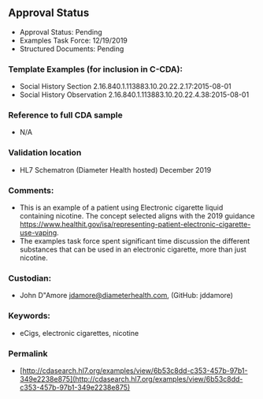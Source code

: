 ## Approval Status
* Approval Status: Pending
* Examples Task Force: 12/19/2019
* Structured Documents: Pending

### Template Examples (for inclusion in C-CDA): 
* Social History Section 2.16.840.1.113883.10.20.22.2.17:2015-08-01 
* Social History Observation 2.16.840.1.113883.10.20.22.4.38:2015-08-01 

### Reference to full CDA sample
* N/A

### Validation location
* HL7 Schematron (Diameter Health hosted) December 2019

### Comments: 
* This is an example of a patient using Electronic cigarette liquid containing nicotine. The concept selected aligns with the 2019 guidance https://www.healthit.gov/isa/representing-patient-electronic-cigarette-use-vaping. 
* The examples task force spent significant time discussion the different substances that can be used in an electronic cigarette, more than just nicotine.

### Custodian: 
* John D"Amore <jdamore@diameterhealth.com>, (GitHub: jddamore)

### Keywords: 
* eCigs, electronic cigarettes, nicotine

### Permalink 

* [http://cdasearch.hl7.org/examples/view/6b53c8dd-c353-457b-97b1-349e2238e875](http://cdasearch.hl7.org/examples/view/6b53c8dd-c353-457b-97b1-349e2238e875)
